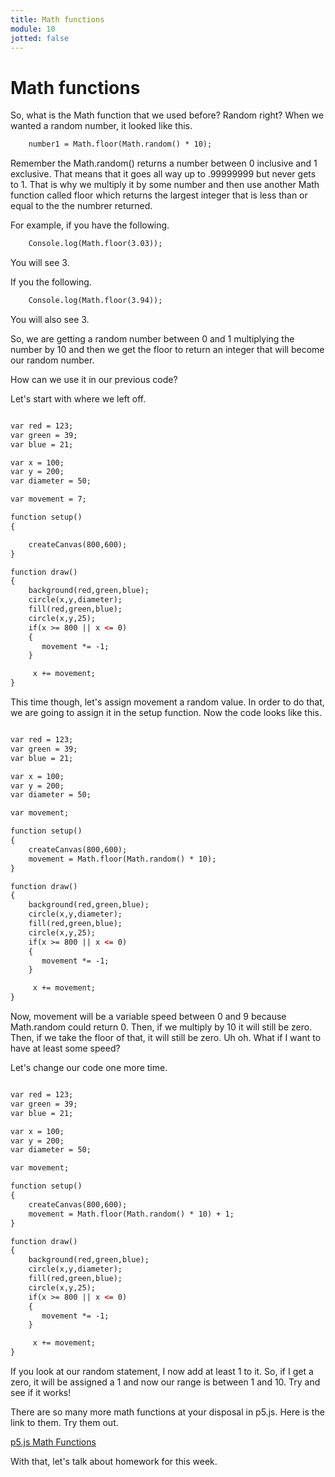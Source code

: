 ```yaml
---
title: Math functions
module: 10
jotted: false
---
```


# Math functions

So, what is the Math function that we used before?  Random right?  When we wanted a random number, it looked like this.

```html
    number1 = Math.floor(Math.random() * 10);
```

Remember the Math.random() returns a number between 0 inclusive and 1 exclusive. That means that it goes all way up to .99999999 but never gets to 1.  That is why we multiply it by some number and then use another Math function called floor which returns the largest integer that is less than or equal to the the numbrer returned.  

For example, if you have the following.

```html
    Console.log(Math.floor(3.03));
```

You will see 3.

If you the following.

```html
    Console.log(Math.floor(3.94));
```

You will also see 3.

So, we are getting a random number between 0 and 1 multiplying the number by 10 and then we get the floor to return an integer that will become our random number.

How can we use it in our previous code?

Let's start with where we left off.

```html

var red = 123;
var green = 39;
var blue = 21;

var x = 100;
var y = 200;
var diameter = 50;

var movement = 7;

function setup()
{

    createCanvas(800,600);
}

function draw()
{
    background(red,green,blue);
    circle(x,y,diameter);
    fill(red,green,blue);
    circle(x,y,25);
    if(x >= 800 || x <= 0)
    {
       movement *= -1;
    }

     x += movement;
}
```

This time though, let's assign movement a random value.  In order to do that, we are going to assign it in the setup function.  Now the code looks like this.

```html

var red = 123;
var green = 39;
var blue = 21;

var x = 100;
var y = 200;
var diameter = 50;

var movement;

function setup()
{
    createCanvas(800,600);
    movement = Math.floor(Math.random() * 10);
}

function draw()
{
    background(red,green,blue);
    circle(x,y,diameter);
    fill(red,green,blue);
    circle(x,y,25);
    if(x >= 800 || x <= 0)
    {
       movement *= -1;
    }

     x += movement;
}
```

Now, movement will be a variable speed between 0 and 9 because Math.random could return 0.  Then, if we multiply by 10 it will still be zero.  Then, if we take the floor of that, it will still be zero. Uh oh. What if I want to have at least some speed?

Let's change our code one more time.

```html

var red = 123;
var green = 39;
var blue = 21;

var x = 100;
var y = 200;
var diameter = 50;

var movement;

function setup()
{
    createCanvas(800,600);
    movement = Math.floor(Math.random() * 10) + 1;
}

function draw()
{
    background(red,green,blue);
    circle(x,y,diameter);
    fill(red,green,blue);
    circle(x,y,25);
    if(x >= 800 || x <= 0)
    {
       movement *= -1;
    }

     x += movement;
}
```

If you look at our random statement, I now add at least 1 to it.  So, if I get a zero, it will be assigned a 1 and now our range is between 1 and 10.  Try and see if it works!

There are so many more math functions at your disposal in p5.js.  Here is the link to them.  Try them out.

[p5.js Math Functions](https://p5js.org/reference/#group-Math)

With that, let's talk about homework for this week.